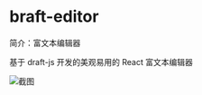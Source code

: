 # braft-editor

简介：富文本编辑器

基于 draft-js 开发的美观易用的 React 富文本编辑器

![截图](https://img.alicdn.com/tfs/TB1qj.uD9tYBeNjSspkXXbU8VXa-1916-577.png)
